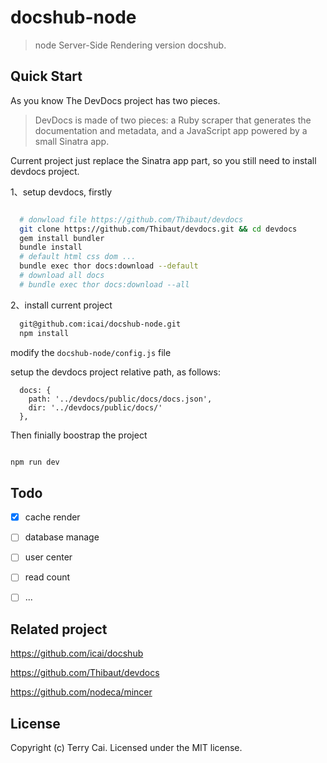 # docshub-node

>node Server-Side Rendering version docshub.

## Quick Start

As you know The DevDocs project has two pieces.

>DevDocs is made of two pieces: a Ruby scraper that generates the documentation and metadata, and a JavaScript app powered by a small Sinatra app.

Current project just replace the Sinatra app part, so you still need to install devdocs project.


1、setup devdocs, firstly

```sh

  # donwload file https://github.com/Thibaut/devdocs
  git clone https://github.com/Thibaut/devdocs.git && cd devdocs
  gem install bundler
  bundle install
  # default html css dom ...
  bundle exec thor docs:download --default
  # download all docs
  # bundle exec thor docs:download --all

```

2、install current project
```sh
  git@github.com:icai/docshub-node.git
  npm install

```
modify the `docshub-node/config.js` file

setup the devdocs project relative path, as follows:
```
  docs: {
    path: '../devdocs/public/docs/docs.json',
    dir: '../devdocs/public/docs/'
  },
```

Then finially boostrap the project

```sh

npm run dev

```

## Todo
- [x] cache render
- [ ] database manage
- [ ] user center
- [ ] read count
- [ ] ...


## Related project

https://github.com/icai/docshub

https://github.com/Thibaut/devdocs

https://github.com/nodeca/mincer


## License

Copyright (c) Terry Cai. Licensed under the MIT license.